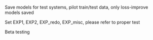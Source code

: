 Save models for test systems, pilot train/test data, only loss-improve models saved
           
Set EXP1, EXP2, EXP_redo, EXP_misc, please refer to proper test 
         
Beta testing  
    
     
  
